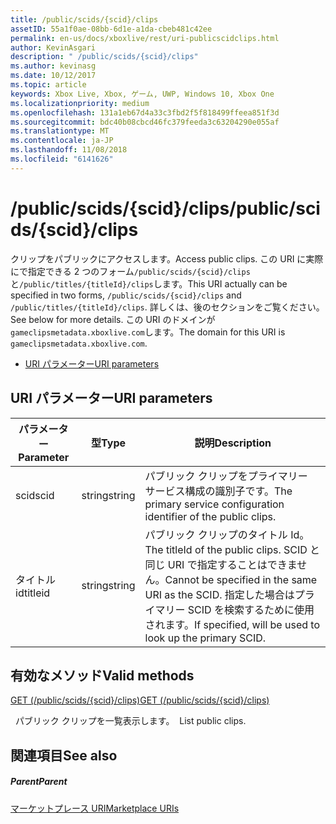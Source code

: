 ```yaml
---
title: /public/scids/{scid}/clips
assetID: 55a1f0ae-08bb-6d1e-a1da-cbeb481c42ee
permalink: en-us/docs/xboxlive/rest/uri-publicscidclips.html
author: KevinAsgari
description: " /public/scids/{scid}/clips"
ms.author: kevinasg
ms.date: 10/12/2017
ms.topic: article
keywords: Xbox Live, Xbox, ゲーム, UWP, Windows 10, Xbox One
ms.localizationpriority: medium
ms.openlocfilehash: 131a1eb67d4a33c3fbd2f5f818499ffeea851f3d
ms.sourcegitcommit: bdc40b08cbcd46fc379feeda3c63204290e055af
ms.translationtype: MT
ms.contentlocale: ja-JP
ms.lasthandoff: 11/08/2018
ms.locfileid: "6141626"
---
```

# <a name="publicscidsscidclips"></a><span data-ttu-id="e04d2-104">/public/scids/{scid}/clips</span><span class="sxs-lookup"><span data-stu-id="e04d2-104">/public/scids/{scid}/clips</span></span>
<span data-ttu-id="e04d2-105">クリップをパブリックにアクセスします。</span><span class="sxs-lookup"><span data-stu-id="e04d2-105">Access public clips.</span></span> <span data-ttu-id="e04d2-106">この URI に実際にで指定できる 2 つのフォーム`/public/scids/{scid}/clips`と`/public/titles/{titleId}/clips`します。</span><span class="sxs-lookup"><span data-stu-id="e04d2-106">This URI actually can be specified in two forms, `/public/scids/{scid}/clips` and `/public/titles/{titleId}/clips`.</span></span> <span data-ttu-id="e04d2-107">詳しくは、後のセクションをご覧ください。</span><span class="sxs-lookup"><span data-stu-id="e04d2-107">See below for more details.</span></span> <span data-ttu-id="e04d2-108">この URI のドメインが`gameclipsmetadata.xboxlive.com`します。</span><span class="sxs-lookup"><span data-stu-id="e04d2-108">The domain for this URI is `gameclipsmetadata.xboxlive.com`.</span></span>
 
  * [<span data-ttu-id="e04d2-109">URI パラメーター</span><span class="sxs-lookup"><span data-stu-id="e04d2-109">URI parameters</span></span>](#ID4E1)
 
<a id="ID4E1"></a>

 
## <a name="uri-parameters"></a><span data-ttu-id="e04d2-110">URI パラメーター</span><span class="sxs-lookup"><span data-stu-id="e04d2-110">URI parameters</span></span>
 
| <span data-ttu-id="e04d2-111">パラメーター</span><span class="sxs-lookup"><span data-stu-id="e04d2-111">Parameter</span></span>| <span data-ttu-id="e04d2-112">型</span><span class="sxs-lookup"><span data-stu-id="e04d2-112">Type</span></span>| <span data-ttu-id="e04d2-113">説明</span><span class="sxs-lookup"><span data-stu-id="e04d2-113">Description</span></span>| 
| --- | --- | --- | 
| <span data-ttu-id="e04d2-114">scid</span><span class="sxs-lookup"><span data-stu-id="e04d2-114">scid</span></span>| <span data-ttu-id="e04d2-115">string</span><span class="sxs-lookup"><span data-stu-id="e04d2-115">string</span></span>| <span data-ttu-id="e04d2-116">パブリック クリップをプライマリー サービス構成の識別子です。</span><span class="sxs-lookup"><span data-stu-id="e04d2-116">The primary service configuration identifier of the public clips.</span></span>| 
| <span data-ttu-id="e04d2-117">タイトル id</span><span class="sxs-lookup"><span data-stu-id="e04d2-117">titleid</span></span>| <span data-ttu-id="e04d2-118">string</span><span class="sxs-lookup"><span data-stu-id="e04d2-118">string</span></span>| <span data-ttu-id="e04d2-119">パブリック クリップのタイトル Id。</span><span class="sxs-lookup"><span data-stu-id="e04d2-119">The titleId of the public clips.</span></span> <span data-ttu-id="e04d2-120">SCID と同じ URI で指定することはできません。</span><span class="sxs-lookup"><span data-stu-id="e04d2-120">Cannot be specified in the same URI as the SCID.</span></span> <span data-ttu-id="e04d2-121">指定した場合はプライマリー SCID を検索するために使用されます。</span><span class="sxs-lookup"><span data-stu-id="e04d2-121">If specified, will be used to look up the primary SCID.</span></span>| 
  
<a id="ID4E6B"></a>

 
## <a name="valid-methods"></a><span data-ttu-id="e04d2-122">有効なメソッド</span><span class="sxs-lookup"><span data-stu-id="e04d2-122">Valid methods</span></span>

[<span data-ttu-id="e04d2-123">GET (/public/scids/{scid}/clips)</span><span class="sxs-lookup"><span data-stu-id="e04d2-123">GET (/public/scids/{scid}/clips)</span></span>](uri-publicscidclipsget.md)

<span data-ttu-id="e04d2-124">&nbsp;&nbsp;パブリック クリップを一覧表示します。</span><span class="sxs-lookup"><span data-stu-id="e04d2-124">&nbsp;&nbsp;List public clips.</span></span>
 
<a id="ID4EJC"></a>

 
## <a name="see-also"></a><span data-ttu-id="e04d2-125">関連項目</span><span class="sxs-lookup"><span data-stu-id="e04d2-125">See also</span></span>
 
<a id="ID4ELC"></a>

 
##### <a name="parent"></a><span data-ttu-id="e04d2-126">Parent</span><span class="sxs-lookup"><span data-stu-id="e04d2-126">Parent</span></span> 

[<span data-ttu-id="e04d2-127">マーケットプレース URI</span><span class="sxs-lookup"><span data-stu-id="e04d2-127">Marketplace URIs</span></span>](../marketplace/atoc-reference-marketplace.md)

   
